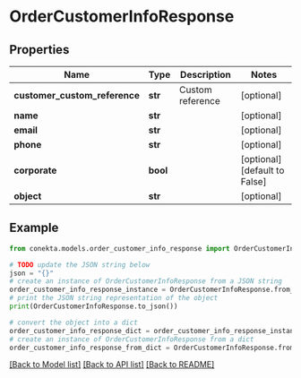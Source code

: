 # OrderCustomerInfoResponse


## Properties

Name | Type | Description | Notes
------------ | ------------- | ------------- | -------------
**customer_custom_reference** | **str** | Custom reference | [optional] 
**name** | **str** |  | [optional] 
**email** | **str** |  | [optional] 
**phone** | **str** |  | [optional] 
**corporate** | **bool** |  | [optional] [default to False]
**object** | **str** |  | [optional] 

## Example

```python
from conekta.models.order_customer_info_response import OrderCustomerInfoResponse

# TODO update the JSON string below
json = "{}"
# create an instance of OrderCustomerInfoResponse from a JSON string
order_customer_info_response_instance = OrderCustomerInfoResponse.from_json(json)
# print the JSON string representation of the object
print(OrderCustomerInfoResponse.to_json())

# convert the object into a dict
order_customer_info_response_dict = order_customer_info_response_instance.to_dict()
# create an instance of OrderCustomerInfoResponse from a dict
order_customer_info_response_from_dict = OrderCustomerInfoResponse.from_dict(order_customer_info_response_dict)
```
[[Back to Model list]](../README.md#documentation-for-models) [[Back to API list]](../README.md#documentation-for-api-endpoints) [[Back to README]](../README.md)


